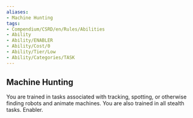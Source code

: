 ```yaml
---
aliases:
- Machine Hunting
tags:
- Compendium/CSRD/en/Rules/Abilities
- Ability
- Ability/ENABLER
- Ability/Cost/0
- Ability/Tier/Low
- Ability/Categories/TASK
---
```


  
## Machine Hunting  
You are trained in tasks associated with tracking, spotting, or otherwise finding robots and animate machines. You are also trained in all stealth tasks. Enabler. 
